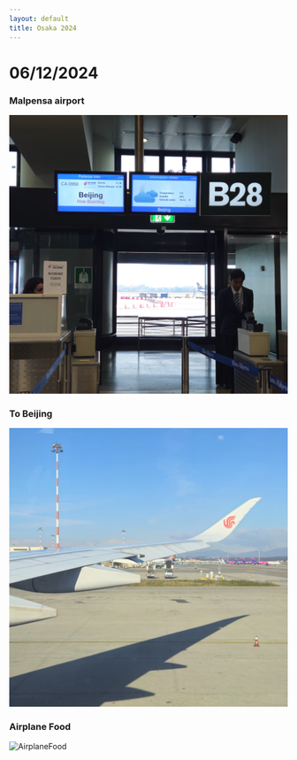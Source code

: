 ```yaml
---
layout: default
title: Osaka 2024
---
```

# 06/12/2024
### Malpensa airport
![Gate](utils/06_12_24/gate.jpg)
### To Beijing
![AirplaneToBeijing](utils/06_12_24/airplane.jpg)
### Airplane Food
![AirplaneFood](utils/06_12_24/airplane_food.jpg)
